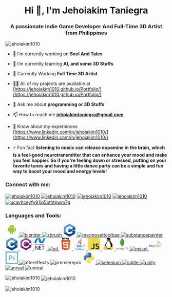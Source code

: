 <h1 align="center">Hi 👋, I'm Jehoiakim Taniegra</h1>
<h3 align="center">A passionate Indie Game Developer And Full-Time 3D Artist from Philippines</h3>

<p align="left"> <img src="https://komarev.com/ghpvc/?username=jehoiakim1010&label=Profile%20views&color=0e75b6&style=flat" alt="jehoiakim1010" /> </p>

- 🔭 I’m currently working on **Soul And Tales**

- 🌱 I’m currently learning **AI, and some 3D Stuffs**

- 👯 Currently Working **Full Time 3D Artist**

- 👨‍💻 All of my projects are available at [https://jehoiakim1010.github.io/Portfolio/](https://jehoiakim1010.github.io/Portfolio/)

- 💬 Ask me about **programming or 3D Stuffs**

- 📫 How to reach me **jehoiakimtaniegra@gmail.com**

- 📄 Know about my experiences [https://www.linkedin.com/in/jehoiakim1010/](https://www.linkedin.com/in/jehoiakim1010/)

- ⚡ Fun fact **listening to music can release dopamine in the brain, which is a feel-good neurotransmitter that can enhance your mood and make you feel happier. So if you're feeling down or stressed, putting on your favorite tunes and having a little dance party can be a simple and fun way to boost your mood and energy levels!**

<h3 align="left">Connect with me:</h3>
<p align="left">
<a href="https://twitter.com/jehoiakim1010" target="blank"><img align="center" src="https://raw.githubusercontent.com/rahuldkjain/github-profile-readme-generator/master/src/images/icons/Social/twitter.svg" alt="jehoiakim1010" height="30" width="40" /></a>
<a href="https://linkedin.com/in/jehoiakim1010" target="blank"><img align="center" src="https://raw.githubusercontent.com/rahuldkjain/github-profile-readme-generator/master/src/images/icons/Social/linked-in-alt.svg" alt="jehoiakim1010" height="30" width="40" /></a>
<a href="https://fb.com/jehoiakim1010" target="blank"><img align="center" src="https://raw.githubusercontent.com/rahuldkjain/github-profile-readme-generator/master/src/images/icons/Social/facebook.svg" alt="jehoiakim1010" height="30" width="40" /></a>
<a href="https://instagram.com/jehoiakim1010" target="blank"><img align="center" src="https://raw.githubusercontent.com/rahuldkjain/github-profile-readme-generator/master/src/images/icons/Social/instagram.svg" alt="jehoiakim1010" height="30" width="40" /></a>
<a href="https://www.youtube.com/c/ucavhceyfy91jq5bthtpwm7g" target="blank"><img align="center" src="https://raw.githubusercontent.com/rahuldkjain/github-profile-readme-generator/master/src/images/icons/Social/youtube.svg" alt="ucavhceyfy91jq5bthtpwm7g" height="30" width="40" /></a>
</p>

<h3 align="left">Languages and Tools:</h3>
<p align="left"> <a href="https://developer.android.com" target="_blank" rel="noreferrer"> <img src="https://raw.githubusercontent.com/devicons/devicon/master/icons/android/android-original-wordmark.svg" alt="android" width="40" height="40"/> </a> <a href="https://www.blender.org/" target="_blank" rel="noreferrer"> 
<img src="https://download.blender.org/branding/community/blender_community_badge_white.svg" alt="blender" width="40" height="40"/> </a> <a href="https://www.w3schools.com/cpp/" target="_blank" rel="noreferrer">
<img src="https://pixologic.com/navigation/img/pixologic-logo-skinny.png" alt="zbrush" width="40" height="40"/> </a> <a href="https://pixologic.com/" target="_blank" rel="noreferrer"> <img src="https://raw.githubusercontent.com/devicons/devicon/master/icons/cplusplus/cplusplus-original.svg" alt="cplusplus" width="40" height="40"/> </a> <a href="https://www.w3schools.com/cs/" target="_blank" rel="noreferrer"> 
<img src="https://marmoset.co/wp-content/uploads/2020/12/logo_simple_dark128.png" alt="marmosettoolbag" width="40" height="40"/> </a> <a href="https://marmoset.co/toolbag/" target="_blank" rel="noreferrer"> 
<img src="https://www.adobe.com/content/dam/cc/icons/pt_appicon_256.svg" alt="substancepainter" width="40" height="40"/> </a> <a href="https://www.adobe.com/ph_en/products/substance3d-painter.html" target="_blank" rel="noreferrer">
<img src="https://raw.githubusercontent.com/devicons/devicon/master/icons/cplusplus/cplusplus-original.svg" alt="cplusplus" width="40" height="40"/> </a> <a href="https://www.w3schools.com/cs/" target="_blank" rel="noreferrer">  
<img src="https://raw.githubusercontent.com/devicons/devicon/master/icons/csharp/csharp-original.svg" alt="csharp" width="40" height="40"/> </a> <a href="https://dotnet.microsoft.com/" target="_blank" rel="noreferrer"> <img src="https://raw.githubusercontent.com/devicons/devicon/master/icons/dot-net/dot-net-original-wordmark.svg" alt="dotnet" width="40" height="40"/> </a> <a href="https://git-scm.com/" target="_blank" rel="noreferrer"> <img src="https://www.vectorlogo.zone/logos/git-scm/git-scm-icon.svg" alt="git" width="40" height="40"/> </a> <a href="https://www.w3.org/html/" target="_blank" rel="noreferrer"> <img src="https://raw.githubusercontent.com/devicons/devicon/master/icons/html5/html5-original-wordmark.svg" alt="html5" width="40" height="40"/> </a> <a href="https://www.java.com" target="_blank" rel="noreferrer"> <img src="https://raw.githubusercontent.com/devicons/devicon/master/icons/java/java-original.svg" alt="java" width="40" height="40"/> </a> <a href="https://developer.mozilla.org/en-US/docs/Web/JavaScript" target="_blank" rel="noreferrer"> <img src="https://raw.githubusercontent.com/devicons/devicon/master/icons/javascript/javascript-original.svg" alt="javascript" width="40" height="40"/> </a> <a href="https://www.linux.org/" target="_blank" rel="noreferrer"> <img src="https://raw.githubusercontent.com/devicons/devicon/master/icons/linux/linux-original.svg" alt="linux" width="40" height="40"/> </a> <a href="https://www.mongodb.com/" target="_blank" rel="noreferrer"> <img src="https://raw.githubusercontent.com/devicons/devicon/master/icons/mongodb/mongodb-original-wordmark.svg" alt="mongodb" width="40" height="40"/> </a> <a href="https://www.microsoft.com/en-us/sql-server" target="_blank" rel="noreferrer"> <img src="https://www.svgrepo.com/show/303229/microsoft-sql-server-logo.svg" alt="mssql" width="40" height="40"/> </a> <a href="https://www.mysql.com/" target="_blank" rel="noreferrer"> <img src="https://raw.githubusercontent.com/devicons/devicon/master/icons/mysql/mysql-original-wordmark.svg" alt="mysql" width="40" height="40"/> </a> <a href="https://www.photoshop.com/en" target="_blank" rel="noreferrer"> 
<img src="https://raw.githubusercontent.com/devicons/devicon/master/icons/photoshop/photoshop-line.svg" alt="photoshop" width="40" height="40"/> </a>
<img src="https://upload.wikimedia.org/wikipedia/commons/thumb/c/cb/Adobe_After_Effects_CC_icon.svg/2101px-Adobe_After_Effects_CC_icon.svg.png" alt="aftereffects" width="40" height="40"/> </a>
<img src="https://upload.wikimedia.org/wikipedia/commons/thumb/4/40/Adobe_Premiere_Pro_CC_icon.svg/1200px-Adobe_Premiere_Pro_CC_icon.svg.png" alt="premierepro" width="40" height="40"/> </a>
<a href="https://www.python.org" target="_blank" rel="noreferrer"> <img src="https://raw.githubusercontent.com/devicons/devicon/master/icons/python/python-original.svg" alt="python" width="40" height="40"/> </a> <a href="https://www.selenium.dev" target="_blank" rel="noreferrer"> <img src="https://raw.githubusercontent.com/detain/svg-logos/780f25886640cef088af994181646db2f6b1a3f8/svg/selenium-logo.svg" alt="selenium" width="40" height="40"/> </a> <a href="https://www.sqlite.org/" target="_blank" rel="noreferrer"> <img src="https://www.vectorlogo.zone/logos/sqlite/sqlite-icon.svg" alt="sqlite" width="40" height="40"/> </a> <a href="https://unity.com/" target="_blank" rel="noreferrer"> <img src="https://www.vectorlogo.zone/logos/unity3d/unity3d-icon.svg" alt="unity" width="40" height="40"/> </a> <a href="https://unrealengine.com/" target="_blank" rel="noreferrer"> <img src="https://raw.githubusercontent.com/kenangundogan/fontisto/036b7eca71aab1bef8e6a0518f7329f13ed62f6b/icons/svg/brand/unreal-engine.svg" alt="unreal" width="40" height="40"/> </a> 
<img src="https://www.svgrepo.com/show/373617/gamemaker.svg" alt="unreal" width="40" height="40"/> </a>
</p>

<p><img align="left" src="https://github-readme-stats.vercel.app/api/top-langs?username=jehoiakim1010&show_icons=true&locale=en&layout=compact" alt="jehoiakim1010" /></p>

<p>&nbsp;<img align="center" src="https://github-readme-stats.vercel.app/api?username=jehoiakim1010&show_icons=true&locale=en" alt="jehoiakim1010" /></p>

<p><img align="center" src="https://github-readme-streak-stats.herokuapp.com/?user=jehoiakim1010&" alt="jehoiakim1010" /></p>

